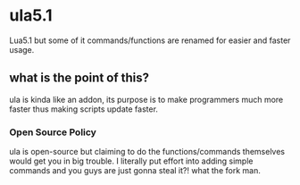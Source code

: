 # ula5.1
Lua5.1 but some of it commands/functions are renamed for easier and faster usage.

## what is the point of this?
ula is kinda like an addon, its purpose is to make programmers much more faster thus making scripts update faster.

### Open Source Policy
ula is open-source but claiming to do the functions/commands themselves would get you in big trouble. I literally put effort into adding simple commands and you guys are just gonna steal it?! what the fork man.
